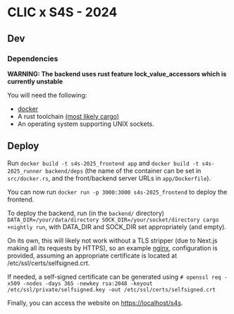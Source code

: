 # CLIC x S4S - 2024

## Dev

### Dependencies

**WARNING: The backend uses rust feature lock_value_accessors which is currently unstable**

You will need the following:

- [docker](https://www.docker.com/get-started/)
- A rust toolchain [(most likely cargo)](https://github.com/rust-lang/cargo)
- An operating system supporting UNIX sockets.

## Deploy

Run `docker build -t s4s-2025_frontend app` and `docker build -t s4s-2025_runner backend/deps`
(the name of the container can be set in `src/docker.rs`, and the front/backend server URLs in
`app/Dockerfile`).

You can now run `docker run -p 3000:3000 s4s-2025_frontend` to deploy the frontend.

To deploy the backend, run (in the `backend/` directory)
`DATA_DIR=/your/data/directory SOCK_DIR=/your/socket/directory cargo +nightly run`,
with DATA_DIR and SOCK_DIR set appropriately (and empty).

On its own, this will likely not work without a TLS stripper (due to Next.js making all its
requests by HTTPS), so an example [nginx](https://nginx.org), configuration is provided,
assuming an appropriate certificate is located at /etc/ssl/certs/selfsigned.crt.

If needed, a self-signed certificate can be generated using
`# openssl req -x509 -nodes -days 365 -newkey rsa:2048 -keyout /etc/ssl/private/selfsigned.key -out /etc/ssl/certs/selfsigned.crt`

Finally, you can access the website on <https://localhost/s4s>.
